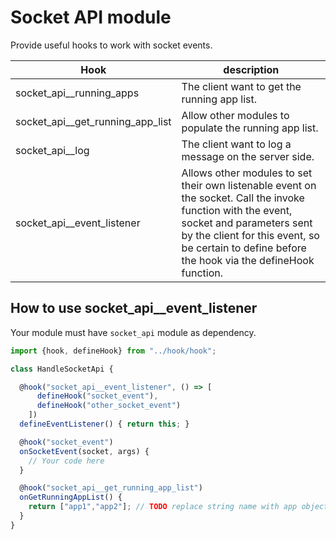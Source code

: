 # Socket API module

Provide useful hooks to work with socket events.

| Hook | description |
|------|-------------|
| socket_api__running_apps | The client want to get the running app list. |
| socket_api__get_running_app_list | Allow other modules to populate the running app list. |
| socket_api__log | The client want to log a message on the server side. |
| socket_api__event_listener | Allows other modules to set their own listenable event on the socket. Call the invoke function with the event, socket and parameters sent by the client for this event, so be certain to define before the hook via the defineHook function. |

## How to use socket_api__event_listener

Your module must have `socket_api` module as dependency.
~~~js
import {hook, defineHook} from "../hook/hook";

class HandleSocketApi {

  @hook("socket_api__event_listener", () => [
      defineHook("socket_event"),
      defineHook("other_socket_event")
    ])
  defineEventListener() { return this; }

  @hook("socket_event")
  onSocketEvent(socket, args) {
    // Your code here
  }

  @hook("socket_api__get_running_app_list")
  onGetRunningAppList() {
    return ["app1","app2"]; // TODO replace string name with app object.
  }
}

~~~

